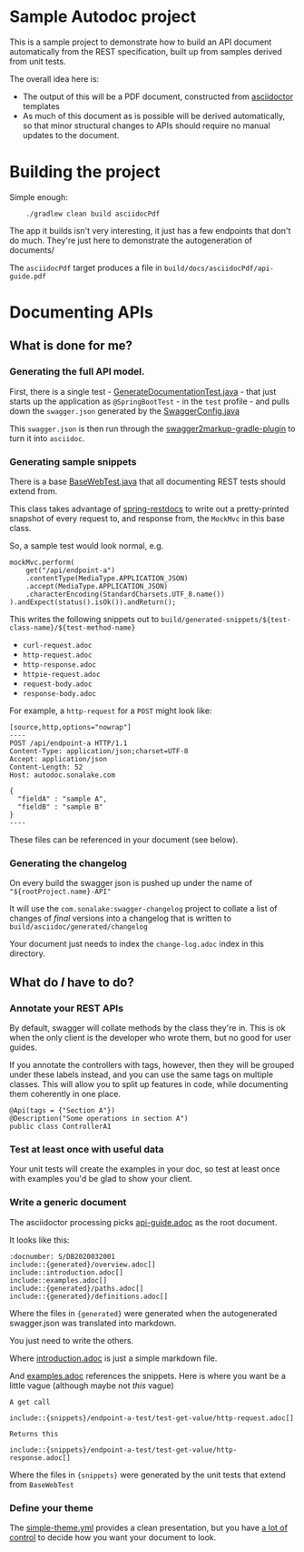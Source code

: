 # Sample Autodoc project

This is a sample project to demonstrate how to build an API document automatically from the REST specification, built 
up from samples derived from unit tests.


The overall idea here is:

- The output of this will be a PDF document, constructed from  [asciidoctor](https://asciidoctor.org/) templates
- As much of this document as is possible will be derived automatically, so that minor structural changes to APIs 
should require no manual updates to the document.


# Building the project

Simple enough: 

        ./gradlew clean build asciidocPdf
    

The app it builds isn't very interesting, it just has a few endpoints that don't do much. They're just here to demonstrate 
the autogeneration of documents/

The `asciidocPdf` target produces a file in `build/docs/asciidocPdf/api-guide.pdf`

# Documenting APIs

## What is done for me?

### Generating the full API model. 

First, there is a single test - [GenerateDocumentationTest.java](java/com/sonalake/autodoc/GenerateDocumentationTest.java) - 
that just starts up the application as `@SpringBootTest`  - in the `test` profile - and pulls down the `swagger.json`
generated by the [SwaggerConfig.java](java/com/sonalake/autodoc/config/SwaggerConfig.java)

This `swagger.json` is then run through the [swagger2markup-gradle-plugin](https://github.com/Swagger2Markup/swagger2markup-gradle-plugin)
to turn it into `asciidoc`.

### Generating sample snippets

There is a base [BaseWebTest.java](java/com/sonalake/autodoc/api/BaseWebTest.java) that all documenting REST tests 
should extend from.

This class takes advantage of [spring-restdocs](https://github.com/spring-projects/spring-restdocs) to write out a
pretty-printed snapshot of every request to, and response from,  the `MockMvc` in this base class.

So, a sample test would look normal, e.g.

    mockMvc.perform(
        get("/api/endpoint-a")
        .contentType(MediaType.APPLICATION_JSON)
        .accept(MediaType.APPLICATION_JSON)
        .characterEncoding(StandardCharsets.UTF_8.name())
    ).andExpect(status().isOk()).andReturn();

 

This writes the following snippets out to `build/generated-snippets/${test-class-name}/${test-method-name}`

- `curl-request.adoc`
- `http-request.adoc`
- `http-response.adoc`
- `httpie-request.adoc`
- `request-body.adoc`
- `response-body.adoc`

For example, a `http-request` for a `POST` might look like: 

    [source,http,options="nowrap"]
    ----
    POST /api/endpoint-a HTTP/1.1
    Content-Type: application/json;charset=UTF-8
    Accept: application/json
    Content-Length: 52
    Host: autodoc.sonalake.com
    
    {
      "fieldA" : "sample A",
      "fieldB" : "sample B"
    }
    ----
    
These files can be referenced in your document (see below).

### Generating the changelog

On every build the swagger json is pushed up under the name of `"${rootProject.name}-API"`

It will use the `com.sonalake:swagger-changelog` project to collate a list of changes of _final_ versions into a
 changelog that is written to `build/asciidoc/generated/changelog`
 
Your document just needs to index the `change-log.adoc` index in this directory.


## What do _I_ have to do?

### Annotate your REST APIs

By default, swagger will collate methods by the class they're in. This is ok when the only client is the developer who
wrote them, but no good for user guides.

If you annotate the controllers with tags, however, then they will be grouped under these labels instead, and you 
can use the same tags on multiple classes. This will allow you to split up features in code, while documenting them
coherently in one place.

    @Api(tags = {"Section A"})
    @Description("Some operations in section A")
    public class ControllerA1 

### Test at least once with useful data

Your unit tests will create the examples in your doc, so test at least once with examples you'd be glad to 
show your client.

### Write a generic document

 The asciidoctor processing picks [api-guide.adoc](src/docs/asciidoc/api-guide.adoc) as the root document.
 
 It looks like this:
     
    :docnumber: S/DB2020032001
    include::{generated}/overview.adoc[]
    include::introduction.adoc[]
    include::examples.adoc[]
    include::{generated}/paths.adoc[]
    include::{generated}/definitions.adoc[]

Where the files in `{generated}` were generated when the autogenerated swagger.json was translated into markdown.

You just need to write the others.

Where [introduction.adoc](src/docs/asciidoc/introduction.adoc) is just a simple markdown file.

And [examples.adoc](src/docs/asciidoc/examples.adoc) references the snippets. Here is where you want be a little 
vague (although maybe not _this_ vague)

    A get call
    
    include::{snippets}/endpoint-a-test/test-get-value/http-request.adoc[]
    
    Returns this
    
    include::{snippets}/endpoint-a-test/test-get-value/http-response.adoc[]
    
Where the files in `{snippets}` were generated by the unit tests that extend from `BaseWebTest`


### Define your theme

The [simple-theme.yml](src/docs/asciidoc/theme/simple-theme.yml) provides a clean presentation,
but you have [a lot of control](https://github.com/asciidoctor/asciidoctor-pdf/blob/master/docs/theming-guide.adoc)
to decide how you want your document to look.
